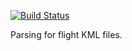 [![Build Status](https://travis-ci.org/BlockScope/haskell-flight-kml.svg)](https://travis-ci.org/BlockScope/haskell-flight-kml)

Parsing for flight KML files.
